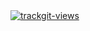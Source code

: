 <a href="https://trackgit.com">
<img src="https://us-central1-trackgit-analytics.cloudfunctions.net/token/ping/m6qt20rxdqk8q6omhtom" alt="trackgit-views" />
</a>
